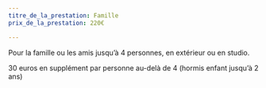 ```yaml
---
titre_de_la_prestation: Famille
prix_de_la_prestation: 220€

---
```

Pour la famille ou les amis jusqu’à 4 personnes, en extérieur ou en studio.

30 euros en supplément par personne au-delà de 4 (hormis enfant jusqu’à 2 ans)